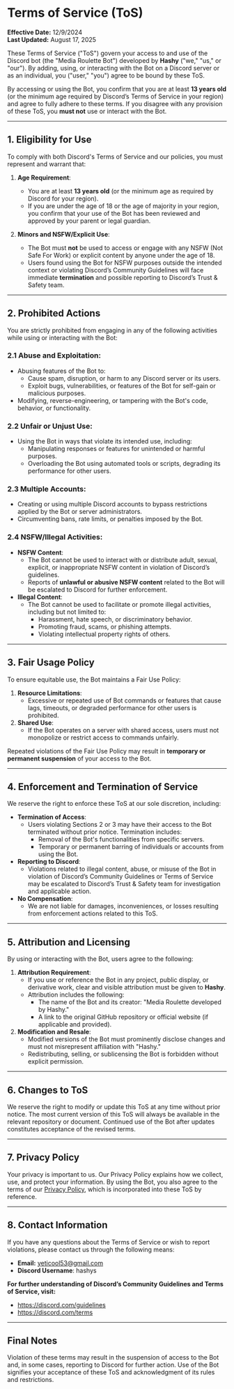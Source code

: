 
# **Terms of Service (ToS)**

**Effective Date:** 12/9/2024  
**Last Updated:** August 17, 2025

These Terms of Service ("ToS") govern your access to and use of the Discord bot (the "Media Roulette Bot") developed by **Hashy** ("we," "us," or "our"). By adding, using, or interacting with the Bot on a Discord server or as an individual, you ("user," "you") agree to be bound by these ToS.

By accessing or using the Bot, you confirm that you are at least **13 years old** (or the minimum age required by Discord’s Terms of Service in your region) and agree to fully adhere to these terms. If you disagree with any provision of these ToS, you **must not** use or interact with the Bot.

---

## **1. Eligibility for Use**

To comply with both Discord's Terms of Service and our policies, you must represent and warrant that:
1. **Age Requirement**:
    - You are at least **13 years old** (or the minimum age as required by Discord for your region).
    - If you are under the age of 18 or the age of majority in your region, you confirm that your use of the Bot has been reviewed and approved by your parent or legal guardian.

2. **Minors and NSFW/Explicit Use**:
    - The Bot must **not** be used to access or engage with any NSFW (Not Safe For Work) or explicit content by anyone under the age of 18.
    - Users found using the Bot for NSFW purposes outside the intended context or violating Discord’s Community Guidelines will face immediate **termination** and possible reporting to Discord’s Trust & Safety team.

---

## **2. Prohibited Actions**

You are strictly prohibited from engaging in any of the following activities while using or interacting with the Bot:

### **2.1 Abuse and Exploitation**:
- Abusing features of the Bot to:
    - Cause spam, disruption, or harm to any Discord server or its users.
    - Exploit bugs, vulnerabilities, or features of the Bot for self-gain or malicious purposes.
- Modifying, reverse-engineering, or tampering with the Bot's code, behavior, or functionality.

### **2.2 Unfair or Unjust Use**:
- Using the Bot in ways that violate its intended use, including:
    - Manipulating responses or features for unintended or harmful purposes.
    - Overloading the Bot using automated tools or scripts, degrading its performance for other users.

### **2.3 Multiple Accounts**:
- Creating or using multiple Discord accounts to bypass restrictions applied by the Bot or server administrators.
- Circumventing bans, rate limits, or penalties imposed by the Bot.

### **2.4 NSFW/Illegal Activities**:
- **NSFW Content**:
    - The Bot cannot be used to interact with or distribute adult, sexual, explicit, or inappropriate NSFW content in violation of Discord’s guidelines.
    - Reports of **unlawful or abusive NSFW content** related to the Bot will be escalated to Discord for further enforcement.
- **Illegal Content**:
    - The Bot cannot be used to facilitate or promote illegal activities, including but not limited to:
        - Harassment, hate speech, or discriminatory behavior.
        - Promoting fraud, scams, or phishing attempts.
        - Violating intellectual property rights of others.

---

## **3. Fair Usage Policy**

To ensure equitable use, the Bot maintains a Fair Use Policy:
1. **Resource Limitations**:
    - Excessive or repeated use of Bot commands or features that cause lags, timeouts, or degraded performance for other users is prohibited.
2. **Shared Use**:
    - If the Bot operates on a server with shared access, users must not monopolize or restrict access to commands unfairly.

Repeated violations of the Fair Use Policy may result in **temporary or permanent suspension** of your access to the Bot.

---

## **4. Enforcement and Termination of Service**

We reserve the right to enforce these ToS at our sole discretion, including:
- **Termination of Access**:
    - Users violating Sections 2 or 3 may have their access to the Bot terminated without prior notice. Termination includes:
        - Removal of the Bot's functionalities from specific servers.
        - Temporary or permanent barring of individuals or accounts from using the Bot.
- **Reporting to Discord**:
    - Violations related to illegal content, abuse, or misuse of the Bot in violation of Discord’s Community Guidelines or Terms of Service may be escalated to Discord’s Trust & Safety team for investigation and applicable action.
- **No Compensation**:
    - We are not liable for damages, inconveniences, or losses resulting from enforcement actions related to this ToS.

---

## **5. Attribution and Licensing**

By using or interacting with the Bot, users agree to the following:
1. **Attribution Requirement**:
    - If you use or reference the Bot in any project, public display, or derivative work, clear and visible attribution must be given to **Hashy**.
    - Attribution includes the following:
        - The name of the Bot and its creator: "Media Roulette developed by Hashy."
        - A link to the original GitHub repository or official website (if applicable and provided).
2. **Modification and Resale**:
    - Modified versions of the Bot must prominently disclose changes and must not misrepresent affiliation with "Hashy."
    - Redistributing, selling, or sublicensing the Bot is forbidden without explicit permission.

---

## **6. Changes to ToS**

We reserve the right to modify or update this ToS at any time without prior notice. The most current version of this ToS will always be available in the relevant repository or document. Continued use of the Bot after updates constitutes acceptance of the revised terms.

---

## **7. Privacy Policy**

Your privacy is important to us. Our Privacy Policy explains how we collect, use, and protect your information. By using the Bot, you also agree to the terms of our [Privacy Policy](Privacy-Policy.md), which is incorporated into these ToS by reference.

---

## **8. Contact Information**

If you have any questions about the Terms of Service or wish to report violations, please contact us through the following means:  
- **Email:** yeticool53@gmail.com
- **Discord Username**: hashys

**For further understanding of Discord’s Community Guidelines and Terms of Service, visit:**
- https://discord.com/guidelines
- https://discord.com/terms

---

## **Final Notes**
Violation of these terms may result in the suspension of access to the Bot and, in some cases, reporting to Discord for further action. Use of the Bot signifies your acceptance of these ToS and acknowledgment of its rules and restrictions.